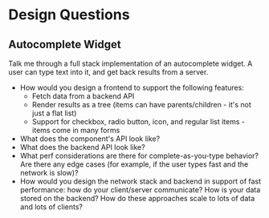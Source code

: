 Design Questions
==

## Autocomplete Widget

Talk me through a full stack implementation of an autocomplete widget. A user can type text into it, and get back results from a server.
- How would you design a frontend to support the following features:
  - Fetch data from a backend API
  - Render results as a tree (items can have parents/children - it's not just a flat list)
  - Support for checkbox, radio button, icon, and regular list items - items come in many forms
- What does the component's API look like?
- What does the backend API look like?
- What perf considerations are there for complete-as-you-type behavior? Are there any edge cases (for example, if the user types fast and the network is slow)?
- How would you design the network stack and backend in support of fast performance: how do your client/server communicate? How is your data stored on the backend? How do these approaches scale to lots of data and lots of clients?
